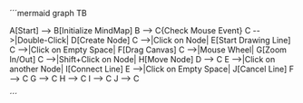 ´´´mermaid
graph TB

A[Start] --> B[Initialize MindMap]
B --> C{Check Mouse Event}
C -->|Double-Click| D[Create Node]
C -->|Click on Node| E[Start Drawing Line]
C -->|Click on Empty Space| F[Drag Canvas]
C -->|Mouse Wheel| G[Zoom In/Out]
C -->|Shift+Click on Node| H[Move Node]
D --> C
E -->|Click on another Node| I[Connect Line]
E -->|Click on Empty Space| J[Cancel Line]
F --> C
G --> C
H --> C
I --> C
J --> C

´´´
